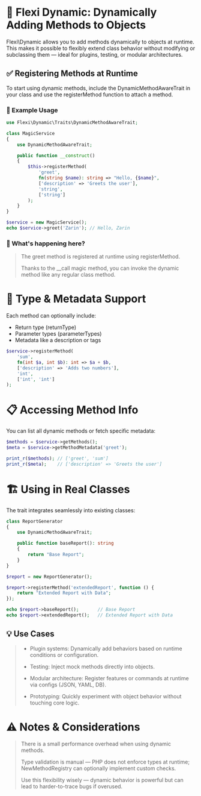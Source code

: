# 🧠 Flexi Dynamic: Dynamically Adding Methods to Objects
Flexi\Dynamic allows you to add methods dynamically to objects at runtime. This makes it possible to flexibly extend class behavior without modifying or subclassing them — ideal for plugins, testing, or modular architectures.

## ✅ Registering Methods at Runtime
To start using dynamic methods, include the DynamicMethodAwareTrait in your class and use the registerMethod function to attach a method.

### 🔧 Example Usage
```php
use Flexi\Dynamic\Traits\DynamicMethodAwareTrait;

class MagicService
{
    use DynamicMethodAwareTrait;

    public function __construct()
    {
        $this->registerMethod(
            'greet',
            fn(string $name): string => "Hello, {$name}",
            ['description' => 'Greets the user'],
            'string',
            ['string']
        );
    }
}

$service = new MagicService();
echo $service->greet('Zarin'); // Hello, Zarin
```

### 🧩 What's happening here?
> The greet method is registered at runtime using registerMethod.
> 
> Thanks to the __call magic method, you can invoke the dynamic method like any regular class method.

# 🧪 Type & Metadata Support
Each method can optionally include:
- Return type (returnType)
- Parameter types (parameterTypes)
- Metadata like a description or tags
```php
$service->registerMethod(
    'sum',
    fn(int $a, int $b): int => $a + $b,
    ['description' => 'Adds two numbers'],
    'int',
    ['int', 'int']
);
```

# 📋 Accessing Method Info
You can list all dynamic methods or fetch specific metadata:
```php
$methods = $service->getMethods();
$meta = $service->getMethodMetadata('greet');

print_r($methods); // ['greet', 'sum']
print_r($meta);    // ['description' => 'Greets the user']
```

# 🏗️ Using in Real Classes
The trait integrates seamlessly into existing classes:
```php
class ReportGenerator
{
    use DynamicMethodAwareTrait;

    public function baseReport(): string
    {
        return "Base Report";
    }
}

$report = new ReportGenerator();

$report->registerMethod('extendedReport', function () {
    return "Extended Report with Data";
});

echo $report->baseReport();       // Base Report
echo $report->extendedReport();   // Extended Report with Data
```

## 💡 Use Cases
>-  Plugin systems: Dynamically add behaviors based on runtime conditions or configuration.
>
>- Testing: Inject mock methods directly into objects.
>
>- Modular architecture: Register features or commands at runtime via configs (JSON, YAML, DB).
>
>- Prototyping: Quickly experiment with object behavior without touching core logic.

# ⚠️ Notes & Considerations
>There is a small performance overhead when using dynamic methods.
>
>Type validation is manual — PHP does not enforce types at runtime; NewMethodRegistry can optionally implement custom checks.
>
>Use this flexibility wisely — dynamic behavior is powerful but can lead to harder-to-trace bugs if overused.
